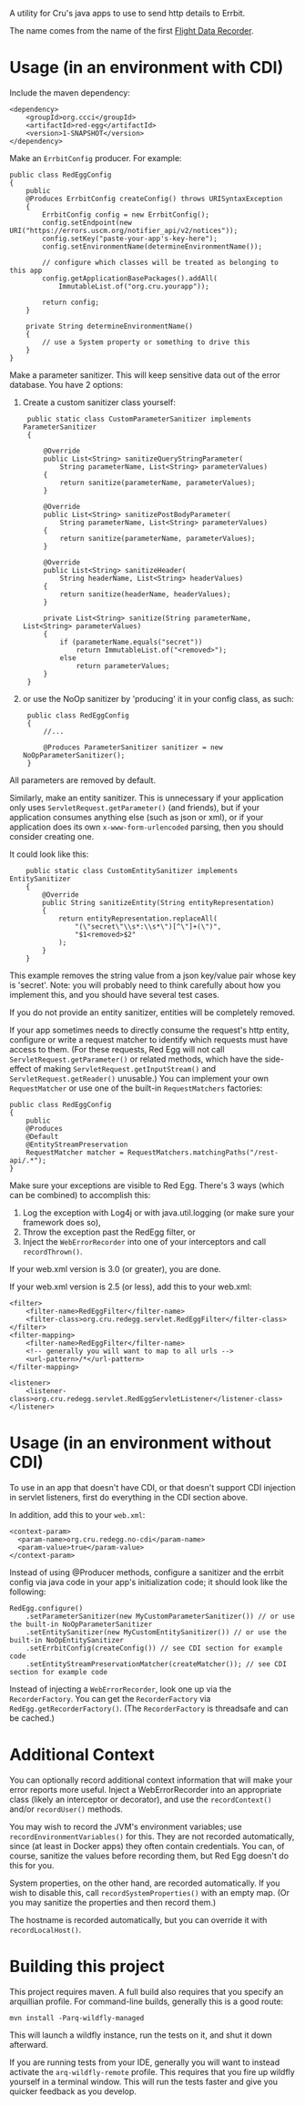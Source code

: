A utility for Cru's java apps to use to send http details to Errbit.

The name comes from the name of the first
[Flight Data Recorder](http://en.wikipedia.org/wiki/Flight_data_recorder).


Usage (in an environment with CDI)
==================================
Include the maven dependency:

    <dependency>
        <groupId>org.ccci</groupId>
        <artifactId>red-egg</artifactId>
        <version>1-SNAPSHOT</version>
    </dependency>

Make an `ErrbitConfig` producer.  For example:

    public class RedEggConfig
    {
        public
        @Produces ErrbitConfig createConfig() throws URISyntaxException
        {
            ErrbitConfig config = new ErrbitConfig();
            config.setEndpoint(new URI("https://errors.uscm.org/notifier_api/v2/notices"));
            config.setKey("paste-your-app's-key-here");
            config.setEnvironmentName(determineEnvironmentName());

            // configure which classes will be treated as belonging to this app
            config.getApplicationBasePackages().addAll(
                ImmutableList.of("org.cru.yourapp"));

            return config;
        }

        private String determineEnvironmentName()
        {
            // use a System property or something to drive this
        }
    }

Make a parameter sanitizer. This will keep sensitive data out of the error database.  You have 2 options:

1. Create a custom sanitizer class yourself:

        public static class CustomParameterSanitizer implements ParameterSanitizer
        {

            @Override
            public List<String> sanitizeQueryStringParameter(
                String parameterName, List<String> parameterValues)
            {
                return sanitize(parameterName, parameterValues);
            }

            @Override
            public List<String> sanitizePostBodyParameter(
                String parameterName, List<String> parameterValues)
            {
                return sanitize(parameterName, parameterValues);
            }

            @Override
            public List<String> sanitizeHeader(
                String headerName, List<String> headerValues)
            {
                return sanitize(headerName, headerValues);
            }

            private List<String> sanitize(String parameterName, List<String> parameterValues)
            {
                if (parameterName.equals("secret"))
                    return ImmutableList.of("<removed>");
                else
                    return parameterValues;
            }
        }
2. or use the NoOp sanitizer by 'producing' it in your config class, as such:

        public class RedEggConfig
        {
            //...

            @Produces ParameterSanitizer sanitizer = new NoOpParameterSanitizer();
        }
All parameters are removed by default.


Similarly, make an entity sanitizer.
This is unnecessary if your application only uses `ServletRequest.getParameter()` (and friends),
but if your application consumes anything else (such as json or xml),
or if your application does its own `x-www-form-urlencoded` parsing,
then you should consider creating one.

It could look like this:

        public static class CustomEntitySanitizer implements EntitySanitizer
        {
            @Override
            public String sanitizeEntity(String entityRepresentation)
            {
                return entityRepresentation.replaceAll(
                    "(\"secret\"\\s*:\\s*\")[^\"]+(\")",
                    "$1<removed>$2"
                );
            }
        }

This example removes the string value from a json key/value pair whose key is 'secret'.
Note: you will probably need to think carefully about how you implement this,
and you should have several test cases.

If you do not provide an entity sanitizer,
entities will be completely removed.




If your app sometimes needs to directly consume the request's http entity,
configure or write a request matcher to identify which requests must have access to them.
(For these requests, Red Egg will not call `ServletRequest.getParameter()` or related methods,
which have the side-effect of making
`ServletRequest.getInputStream()` and `ServletRequest.getReader()` unusable.)
You can implement your own `RequestMatcher` or use one of the built-in `RequestMatchers` factories:

    public class RedEggConfig
    {
        public
        @Produces
        @Default
        @EntityStreamPreservation
        RequestMatcher matcher = RequestMatchers.matchingPaths("/rest-api/.*");
    }



Make sure your exceptions are visible to Red Egg.  There's 3 ways (which can be combined) to accomplish this:

1. Log the exception with Log4j or with java.util.logging (or make sure your framework does so),
2. Throw the exception past the RedEgg filter, or
3. Inject the `WebErrorRecorder` into one of your interceptors and call `recordThrown()`.


If your web.xml version is 3.0 (or greater), you are done.

If your web.xml version is 2.5 (or less), add this to your web.xml:

    <filter>
        <filter-name>RedEggFilter</filter-name>
        <filter-class>org.cru.redegg.servlet.RedEggFilter</filter-class>
    </filter>
    <filter-mapping>
        <filter-name>RedEggFilter</filter-name>
        <!-- generally you will want to map to all urls -->
        <url-pattern>/*</url-pattern>
    </filter-mapping>

    <listener>
        <listener-class>org.cru.redegg.servlet.RedEggServletListener</listener-class>
    </listener>

Usage (in an environment without CDI)
=====================================

To use in an app that doesn't have CDI, or that doesn't support CDI injection in servlet listeners,
first do everything in the CDI section above.

In addition, add this to your `web.xml`:

    <context-param>
      <param-name>org.cru.redegg.no-cdi</param-name>
      <param-value>true</param-value>
    </context-param>

Instead of using @Producer methods,
configure a sanitizer and the errbit config via java code in your app's initialization code;
it should look like the following:

    RedEgg.configure()
        .setParameterSanitizer(new MyCustomParameterSanitizer()) // or use the built-in NoOpParameterSanitizer
        .setEntitySanitizer(new MyCustomEntitySanitizer()) // or use the built-in NoOpEntitySanitizer
        .setErrbitConfig(createConfig()) // see CDI section for example code
        .setEntityStreamPreservationMatcher(createMatcher()); // see CDI section for example code

Instead of injecting a `WebErrorRecorder`, look one up via the `RecorderFactory`.
You can get the `RecorderFactory` via `RedEgg.getRecorderFactory()`.
(The `RecorderFactory` is threadsafe and can be cached.)


Additional Context
==================

You can optionally record additional context information that will make your error reports more useful.
Inject a WebErrorRecorder into an appropriate class (likely an interceptor or decorator),
and use the `recordContext()` and/or `recordUser()` methods.

You may wish to record the JVM's environment variables; use `recordEnvironmentVariables()` for this.
They are not recorded automatically, since (at least in Docker apps) they often contain credentials.
You can, of course, sanitize the values before recording them, but Red Egg doesn't do this for you.

System properties, on the other hand, are recorded automatically.
If you wish to disable this, call `recordSystemProperties()` with an empty map.
(Or you may sanitize the properties and then record them.)

The hostname is recorded automatically, but you can override it with `recordLocalHost()`.


Building this project
=====================

This project requires maven.
A full build also requires that you specify an arquillian profile.
For command-line builds, generally this is a good route:

    mvn install -Parq-wildfly-managed

This will launch a wildfly instance, run the tests on it, and shut it down afterward.

If you are running tests from your IDE,
generally you will want to instead activate the `arq-wildfly-remote` profile.
This requires that you fire up wildfly yourself in a terminal window.
This will run the tests faster and give you quicker feedback as you develop.
